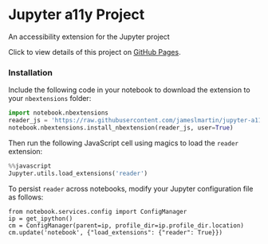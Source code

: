 # Jupyter a11y Project
An accessibility extension for the Jupyter project

Click to view details of this project on [GitHub Pages](http://jameslmartin.github.io/jupyter-a11y/).

### Installation
Include the following code in your notebook to download the extension to your `nbextensions` folder:
```python
import notebook.nbextensions
reader_js = 'https://raw.githubusercontent.com/jameslmartin/jupyter-a11y/master/reader.js'
notebook.nbextensions.install_nbextension(reader_js, user=True)
```
Then run the following JavaScript cell using magics to load the `reader` extension:
```python
%%javascript
Jupyter.utils.load_extensions('reader')
```
To persist `reader` across notebooks, modify your Jupyter configuration file as follows:
```python'
from notebook.services.config import ConfigManager
ip = get_ipython()
cm = ConfigManager(parent=ip, profile_dir=ip.profile_dir.location)
cm.update('notebook', {"load_extensions": {"reader": True}})
```
